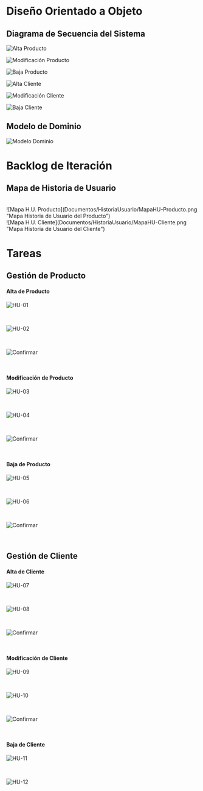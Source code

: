 # Diseño Orientado a Objeto

<h2>Diagrama de Secuencia del Sistema</h2>

![Alta Producto](Documentos/DSS/DSSAltaProducto.png "Alta de Producto")

![Modificación Producto](Documentos/DSS/DSSModificaciónProducto.png "Modificación del Producto")

![Baja Producto](Documentos/DSS/DSSBajaProducto.png "Baja de Producto")

![Alta Cliente](Documentos/DSS/DSSAltaCliente.png "Alta de Cliente")

![Modificación Cliente](Documentos/DSS/DSSModificaciónCliente.png "Modificación del Cliente")

![Baja Cliente](Documentos/DSS/DSSBajaCliente.png "Baja del Cliente")

<h2>Modelo de Dominio</h2>

![Modelo Dominio](Documentos/ModeloDominio/ModeloDominio.png "Modelo de Dominio")

# Backlog de Iteración

<h2>Mapa de Historia de Usuario</h2>
<br>
![Mapa H.U. Producto](Documentos/HistoriaUsuario/MapaHU-Producto.png "Mapa Historia de Usuario del Producto")
<br>
![Mapa H.U. Cliente](Documentos/HistoriaUsuario/MapaHU-Cliente.png "Mapa Historia de Usuario del Cliente")

# Tareas
<h2>Gestión de Producto</h2>
<h4>Alta de Producto</h4>

![HU-01](Documentos/HistoriaUsuario/HU-01CrearProducto.png "Crear Producto")

<br>

![HU-02](Documentos/HistoriaUsuario/HU-02CargarDatosProducto.png "Cargar Datos del Producto")

<br>

![Confirmar](Documentos/HistoriaUsuario/ConfirmarAltaProducto.png "Confirmar Alta de Producto")

<br>

<h4>Modificación de Producto</h4>

![HU-03](Documentos/HistoriaUsuario/HU-03SeleccionarProducto.png "Seleccionar Producto")

<br>

![HU-04](Documentos/HistoriaUsuario/HU-04ModificarDatosProducto.png "Modificar Datos del Producto")

<br>

![Confirmar](Documentos/HistoriaUsuario/ConfirmarModificaciónProducto.png "Confirmar Modificación de Producto")

<br>

<h4>Baja de Producto</h4>

![HU-05](Documentos/HistoriaUsuario/HU-05SeleccionarProducto.png "Seleccionar Producto")

<br>

![HU-06](Documentos/HistoriaUsuario/HU-06EliminarProducto.png "Eliminar Producto")

<br>

![Confirmar](Documentos/HistoriaUsuario/ConfirmarBajaProducto.png "Confirmar Baja de Producto")

<br>

<h2>Gestión de Cliente</h2>

<h4>Alta de Cliente</h4>

![HU-07](Documentos/HistoriaUsuario/HU-07CrearCliente.png "Crear Cliente")

<br>

![HU-08](Documentos/HistoriaUsuario/HU-08CrearDatosPersonales.png "Cargar Datos Personales")

<br>

![Confirmar](Documentos/HistoriaUsuario/ConfirmarAltaCliente.png "Confirmar Alta de Cliente")

<br>

<h4>Modificación de Cliente</h4>

![HU-09](Documentos/HistoriaUsuario/HU-09SeleccionarModificación.png "Seleccionar Modificación")

<br>

![HU-10](Documentos/HistoriaUsuario/HU-10ModificarDatosPersonales.png "Modificar Datos Personales")

<br>

![Confirmar](Documentos/HistoriaUsuario/ConfirmarModificaciónCliente.png "Confirmar Modificación de Cliente")

<br>

<h4>Baja de Cliente</h4>

![HU-11](Documentos/HistoriaUsuario/HU-11SolicitarBajaCliente.png "Solicitar Baja de Cliente")

<br>

![HU-12](Documentos/HistoriaUsuario/HU-12ConfirmarBajaCliente.png "Confirmar Baja de Cliente")

<br>

